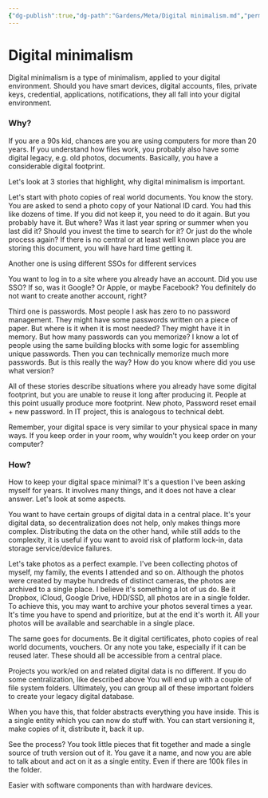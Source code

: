 ```yaml
---
{"dg-publish":true,"dg-path":"Gardens/Meta/Digital minimalism.md","permalink":"/gardens/meta/digital-minimalism/","tags":["digital-garden"],"noteIcon":2,"created":"","updated":""}
---
```



# Digital minimalism

Digital minimalism is a type of minimalism, applied to your digital environment. Should you have smart devices, digital accounts, files, private keys, credential, applications, notifications, they all fall into your digital environment.

### Why?

If you are a 90s kid, chances are you are using computers for more than 20 years. If you understand how files work, you probably also have some digital legacy, e.g. old photos, documents. Basically, you have a considerable digital footprint.

Let's look at 3 stories that highlight, why digital minimalism is important.

Let's start with photo copies of real world documents.
You know the story. You are asked to send a photo copy of your National ID card. You had this like dozens of time. If you did not keep it, you need to do it again. 
But you probably have it. But where? Was it last year spring or summer when you last did it? Should you invest the time to search for it? Or just do the whole process again? If there is no central or at least well known place you are storing this document, you will have hard time getting it.

Another one is using different SSOs for different services

You want to log in to a site where you already have an account. Did you use SSO? If so, was it Google? Or Apple, or maybe Facebook? You definitely do not want to create another account, right?


Third one is passwords. Most people I ask has zero to no password management. They might have some passwords written on a piece of paper. But where is it when it is most needed?
They might have it in memory. But how many passwords can you memorize? I know a lot of people using the same building blocks with some logic for assembling unique passwords. Then you can technically memorize much more passwords. But is this really the way?
How do you know where did you use what version?

All of these stories describe situations where you already have some digital footprint, but you are unable to reuse it long after producing it. People at this point usually produce more footprint. New photo, Password reset email + new password. In IT project, this is analogous to technical debt.

Remember, your digital space is very similar to your physical space in many ways. If you keep order in your room, why wouldn't you keep order on your computer? 

### How?

How to keep your digital space minimal?
It's a question I've been asking myself for years. It involves many things, and it does not have a clear answer. Let's look at some aspects.

You want to have certain groups of digital data in a central
place.
It's your digital data, so decentralization does not help, only makes things more complex. Distributing the data on the other hand, while still adds to the complexity, it is useful if you want to avoid risk of platform lock-in, data storage service/device failures.

Let's take photos as a perfect example. I've been collecting photos of myself, my family, the events I attended and so on. Although the photos were created by maybe hundreds of distinct cameras, the photos are archived to a single place. I believe it's something a lot of us do. Be it Dropbox, iCloud, Google Drive, HDD/SSD, all photos are in a single folder. To achieve this, you may want to archive your photos several times a year. It's time you have to spend and prioritize, but at the end it's worth it. All your photos will be available and searchable in a single place.

The same goes for documents. Be it digital certificates, photo copies of real world documents, vouchers. Or any note you take, especially if it can be reused later. These should all be accessible from a central place. 

Projects you work/ed on and related digital data is no different.
If you do some centralization, like described above
You will end up with a couple of file system folders. Ultimately, you can group all of these important folders to create your legacy digital database.

When you have this, that folder abstracts everything you have inside. This is a single entity which you can now do stuff with. You can start versioning it, make copies of it, distribute it, back it up.

See the process? You took little pieces that fit together and made a single source of truth version out of it. You gave it a name, and now you are able to talk about and act on it as a single entity. Even if there are 100k files in the folder.


Easier with software components than with hardware devices.







